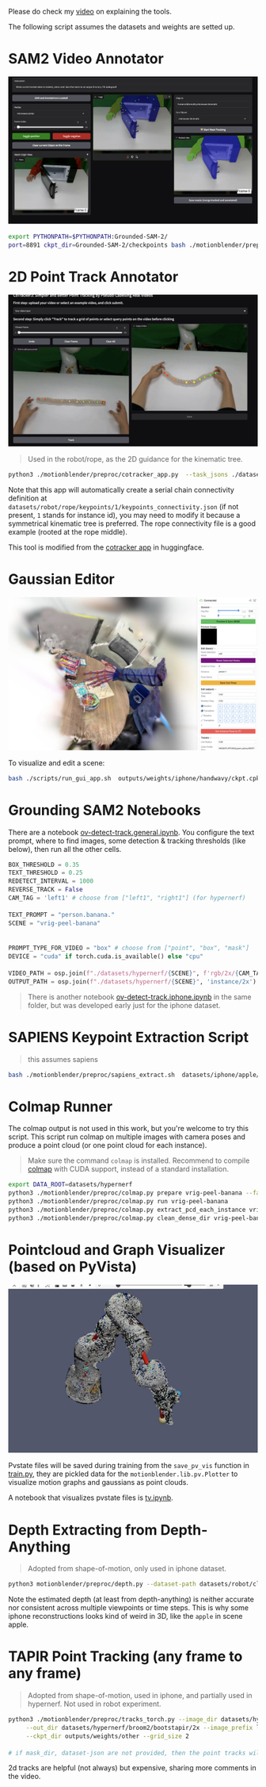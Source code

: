 Please do check my [video](https://youtu.be/hsLUvXhTAuo) on explaining the tools. 

The following script assumes the datasets and weights are setted up. 


# SAM2 Video Annotator

![](assets/imgs/sam2-annotator.jpg)

```bash
export PYTHONPATH=$PYTHONPATH:Grounded-SAM-2/ 
port=8891 ckpt_dir=Grounded-SAM-2/checkpoints bash ./motionblender/preproc/sam2gui/run_gui_app.sh ./datasets/robot/microwave/sam2_task_center.json
```


# 2D Point Track Annotator

![](assets/imgs/cotracker-annotator.jpg)

> Used in the robot/rope, as the 2D guidance for the kinematic tree.


```bash
python3 ./motionblender/preproc/cotracker_app.py  --task_jsons ./datasets/robot/rope/track_task_center.json  --frame_limit 600
```

Note that this app will automatically create a serial chain connectivity definition at `datasets/robot/rope/keypoints/1/keypoints_connectivity.json` (if not present, `1` stands for instance id), you may need to modify it because a symmetrical kinematic tree is preferred. The rope connectivity file is a good example (rooted at the rope middle).

This tool is modified from the [cotracker app](https://huggingface.co/spaces/facebook/cotracker/tree/main) in huggingface.



# Gaussian Editor

![](assets/imgs/gaussian-editor.jpg)

To visualize and edit a scene: 

```bash
bash ./scripts/run_gui_app.sh  outputs/weights/iphone/handwavy/ckpt.cpkl
```


# Grounding SAM2 Notebooks

There are a notebook [ov-detect-track.general.ipynb](motionblender/preproc/sam2gui/ov-detect-track.general.ipynb). You configure the text prompt, where to find images, some detection & tracking thresholds (like below), then run all the other cells.


```python
BOX_THRESHOLD = 0.35
TEXT_THRESHOLD = 0.25
REDETECT_INTERVAL = 1000
REVERSE_TRACK = False
CAM_TAG = 'left1' # choose from ["left1", "right1"] (for hypernerf)

TEXT_PROMPT = "person.banana."
SCENE = "vrig-peel-banana"


PROMPT_TYPE_FOR_VIDEO = "box" # choose from ["point", "box", "mask"]
DEVICE = "cuda" if torch.cuda.is_available() else "cpu"

VIDEO_PATH = osp.join(f"./datasets/hypernerf/{SCENE}", f'rgb/2x/{CAM_TAG}_*.png') 
OUTPUT_PATH = osp.join(f"./datasets/hypernerf/{SCENE}", 'instance/2x')
```


> There is another notebook [ov-detect-track.iphone.ipynb](motionblender/preproc/sam2gui/ov-detect-track.iphone.ipynb) in the same folder, but was developed early just for the iphone dataset.


# SAPIENS Keypoint Extraction Script

> this assumes sapiens 

```bash
bash ./motionblender/preproc/sapiens_extract.sh  datasets/iphone/apple/rgb/1x datasets/iphone/apple/flow3d_preprocessed/sapiens 0 # input output gpu-id
```


# Colmap Runner

The colmap output is not used in this work, but you're welcome to try this script. This script run colmap on multiple images with camera poses and produce a point cloud (or one point cloud for each instance).

> Make sure the command `colmap` is installed. Recommend to compile [colmap](https://github.com/colmap/colmap) with CUDA support, instead of a standard installation. 

```bash
export DATA_ROOT=datasets/hypernerf 
python3 ./motionblender/preproc/colmap.py prepare vrig-peel-banana --factor 2
python3 ./motionblender/preproc/colmap.py run vrig-peel-banana
python3 ./motionblender/preproc/colmap.py extract_pcd_each_instance vrig-peel-banana
python3 ./motionblender/preproc/colmap.py clean_dense_dir vrig-peel-banana
```


# Pointcloud and Graph Visualizer (based on PyVista)

![](assets/imgs/pv.jpg)

Pvstate files will be saved during training from the `save_pv_vis` function in [train.py](motionblender/train.py), 
they are pickled data for the `motionblender.lib.pv.Plotter` to visualize motion graphs and gaussians as point clouds. 

A notebook that visualizes pvstate files is [tv.ipynb](scripts/notebooks/vis/tv.ipynb). 


# Depth Extracting from Depth-Anything 

> Adopted from shape-of-motion, only used in iphone dataset.

```bash
python3 motionblender/preproc/depth.py --dataset-path datasets/robot/cloth
```

Note the estimated depth (at least from depth-anything) is neither accurate nor consistent across multiple viewpoints or time steps. This is why some iphone reconstructions looks kind of weird in 3D, like the `apple` in scene apple. 


# TAPIR Point Tracking (any frame to any frame)

> Adopted from shape-of-motion, used in iphone, and partially used in hypernerf. Not used in robot experiment.


```bash
python3 ./motionblender/preproc/tracks_torch.py --image_dir datasets/hypernerf/broom2/rgb/2x  --mask_dir  datasets/hypernerf/broom2/instance/2x/imask \
     --out_dir datasets/hypernerf/broom2/bootstapir/2x --image_prefix left1 --dataset-json datasets/hypernerf/broom2/dataset.json \
     --ckpt_dir outputs/weights/other --grid_size 2
     
# if mask_dir, dataset-json are not provided, then the point tracks will run on the entire image.
```

2d tracks are helpful (not always) but expensive, sharing more comments in the video.


